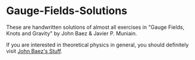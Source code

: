 # Gauge-Fields-Solutions
These are handwritten solutions of almost all exercises in "Gauge Fields, Knots and Gravity" by John Baez &amp; Javier P. Muniain.

If you are interested in theoretical physics in general, you should definitely visit [John Baez's Stuff](https://math.ucr.edu/home/baez/).
